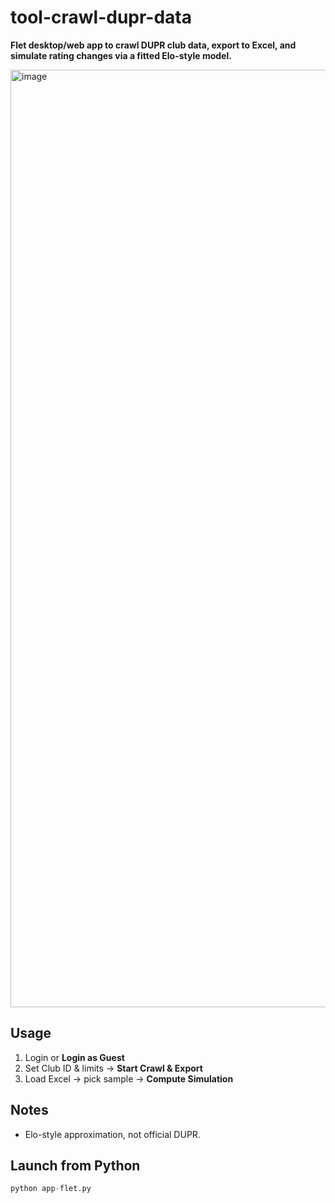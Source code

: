 # tool-crawl-dupr-data

**Flet desktop/web app to crawl DUPR club data, export to Excel, and simulate rating changes via a fitted Elo-style model.**

<img width="2000" height="1500" alt="image" src="https://github.com/user-attachments/assets/0f888876-9bea-4cbb-817a-dc99dc5d480c" />

## Usage

1. Login or **Login as Guest**
2. Set Club ID & limits → **Start Crawl & Export**
3. Load Excel → pick sample → **Compute Simulation**

## Notes

* Elo-style approximation, not official DUPR.

## Launch from Python

```python
python app-flet.py
```
